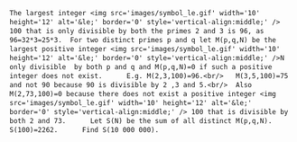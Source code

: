     The largest integer <img src='images/symbol_le.gif' width='10' height='12' alt='&le;' border='0' style='vertical-align:middle;' /> 100 that is only divisible by both the primes 2 and 3 is 96, as 96=32*3=25*3.  For two distinct primes p and q let M(p,q,N) be the largest positive integer <img src='images/symbol_le.gif' width='10' height='12' alt='&le;' border='0' style='vertical-align:middle;' />N only divisible  by both p and q and M(p,q,N)=0 if such a positive integer does not exist.      E.g. M(2,3,100)=96.<br/>   M(3,5,100)=75 and not 90 because 90 is divisible by 2 ,3 and 5.<br/>  Also M(2,73,100)=0 because there does not exist a positive integer <img src='images/symbol_le.gif' width='10' height='12' alt='&le;' border='0' style='vertical-align:middle;' /> 100 that is divisible by both 2 and 73.      Let S(N) be the sum of all distinct M(p,q,N).  S(100)=2262.      Find S(10 000 000).              